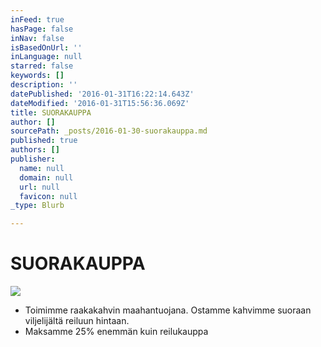 ```yaml
---
inFeed: true
hasPage: false
inNav: false
isBasedOnUrl: ''
inLanguage: null
starred: false
keywords: []
description: ''
datePublished: '2016-01-31T16:22:14.643Z'
dateModified: '2016-01-31T15:56:36.069Z'
title: SUORAKAUPPA
author: []
sourcePath: _posts/2016-01-30-suorakauppa.md
published: true
authors: []
publisher:
  name: null
  domain: null
  url: null
  favicon: null
_type: Blurb

---
```

# SUORAKAUPPA
![](https://s3-us-west-2.amazonaws.com/the-grid-img/p/2ab4c0170633079f3a6e3637acdd4b121af101dc.png)

* Toimimme raakakahvin maahantuojana. Ostamme kahvimme suoraan viljelijältä reiluun hintaan.
* Maksamme 25% enemmän kuin reilukauppa